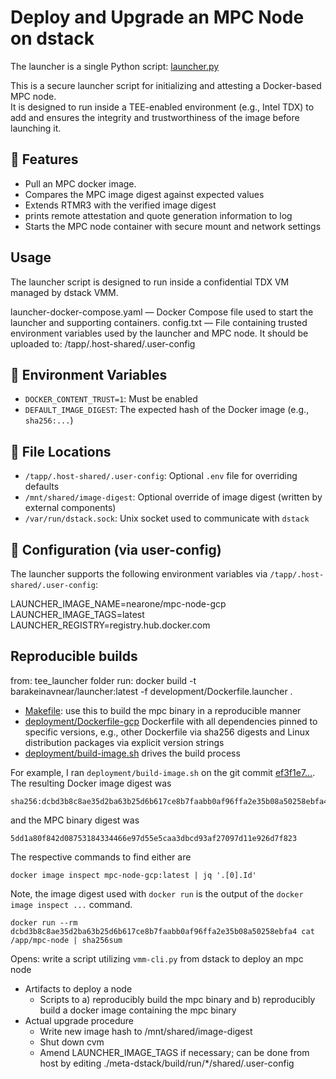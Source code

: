 # Deploy and Upgrade an MPC Node on dstack

The launcher is a single Python script: [launcher.py](launcher.py)

This is a secure launcher script for initializing and attesting a Docker-based MPC node.  
It is designed to run inside a TEE-enabled environment (e.g., Intel TDX) to add and ensures the integrity and trustworthiness of the image before launching it.


## 🔐 Features

- Pull an MPC docker image.
- Compares the MPC image digest against expected values
- Extends RTMR3 with the verified image digest
- prints remote attestation and quote generation information to log
- Starts the MPC node container with secure mount and network settings

## Usage

The launcher script is designed to run inside a confidential TDX VM managed by dstack VMM.

launcher-docker-compose.yaml — Docker Compose file used to start the launcher and supporting containers.
config.txt — File containing trusted environment variables used by the launcher and MPC node.
It should be uploaded to: /tapp/.host-shared/.user-config

## 🧩 Environment Variables

- `DOCKER_CONTENT_TRUST=1`: Must be enabled
- `DEFAULT_IMAGE_DIGEST`: The expected hash of the Docker image (e.g., `sha256:...`)

## 📁 File Locations

- `/tapp/.host-shared/.user-config`: Optional `.env` file for overriding defaults
- `/mnt/shared/image-digest`: Optional override of image digest (written by external components)
- `/var/run/dstack.sock`: Unix socket used to communicate with `dstack`

## 🔧 Configuration (via user-config)

The launcher supports the following environment variables via `/tapp/.host-shared/.user-config`:

LAUNCHER_IMAGE_NAME=nearone/mpc-node-gcp
LAUNCHER_IMAGE_TAGS=latest
LAUNCHER_REGISTRY=registry.hub.docker.com


## Reproducible builds
from: tee_launcher folder run:
docker build -t barakeinavnear/launcher:latest -f development/Dockerfile.launcher .

- [Makefile](Makefile): use this to build the mpc binary in a reproducible manner
- [deployment/Dockerfile-gcp](deployment/Dockerfile-gcp) Dockerfile with all dependencies pinned to specific versions, e.g., other Dockerfile via sha256 digests and Linux distribution packages via explicit version strings
- [deployment/build-image.sh](deployment/build-image.sh) drives the build process

For example, I ran `deployment/build-image.sh` on the git commit [ef3f1e7...](https://github.com/Near-One/mpc/commit/ef3f1e7f862d447de60e91d32dadf68696eb6a58). The resulting Docker image digest was

```
sha256:dcbd3b8c8ae35d2ba63b25d6b617ce8b7faabb0af96ffa2e35b08a50258ebfa4
```

and the MPC binary digest was

```
5dd1a80f842d08753184334466e97d55e5caa3dbcd93af27097d11e926d7f823
```

The respective commands to find either are

```
docker image inspect mpc-node-gcp:latest | jq '.[0].Id'
```

Note, the image digest used with `docker run` is the output of the `docker image inspect ...` command.

```
docker run --rm dcbd3b8c8ae35d2ba63b25d6b617ce8b7faabb0af96ffa2e35b08a50258ebfa4 cat /app/mpc-node | sha256sum
```

Opens: write a script utilizing `vmm-cli.py` from dstack to deploy an mpc node

- Artifacts to deploy a node
  - Scripts to a) reproducibly build the mpc binary and b) reproducibly build a docker image containing the mpc binary
- Actual upgrade procedure
  - Write new image hash to /mnt/shared/image-digest
  - Shut down cvm
  - Amend LAUNCHER_IMAGE_TAGS if necessary; can be done from host by editing ./meta-dstack/build/run/*/shared/.user-config
